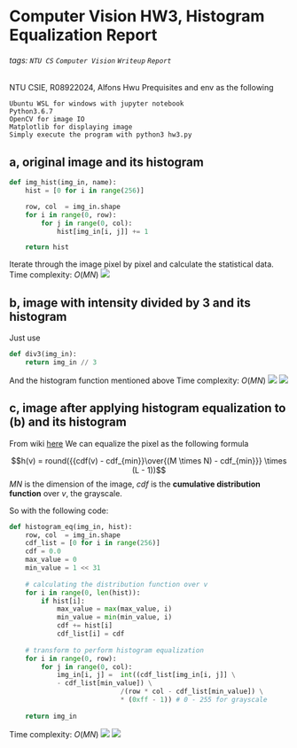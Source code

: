 # Computer Vision HW3, Histogram Equalization Report
###### tags: `NTU CS` `Computer Vision` `Writeup` `Report`
NTU CSIE, R08922024, Alfons Hwu
Prequisites and env as the following
```
Ubuntu WSL for windows with jupyter notebook
Python3.6.7
OpenCV for image IO 
Matplotlib for displaying image
Simply execute the program with python3 hw3.py
```
## a, original image and its histogram
```python
def img_hist(img_in, name):
    hist = [0 for i in range(256)]

    row, col  = img_in.shape
    for i in range(0, row):
        for j in range(0, col):
            hist[img_in[i, j]] += 1

    return hist
```
Iterate through the image pixel by pixel and calculate the statistical data.
Time complexity: $O(MN)$
![](https://i.imgur.com/5QggOWh.png)


## b, image with intensity divided by 3 and its histogram
Just use
```python
def div3(img_in):
    return img_in // 3
```
And the histogram function mentioned above 
Time complexity: $O(MN)$
![](https://i.imgur.com/8dlMaxR.png)
![](https://i.imgur.com/ewcNhc3.png)

## c, image after applying histogram equalization to (b) and its histogram
From wiki [here](https://zh.wikipedia.org/wiki/%E7%9B%B4%E6%96%B9%E5%9B%BE%E5%9D%87%E8%A1%A1%E5%8C%96)
We can equalize the pixel as the following formula

$$h(v) = round({{cdf(v) - cdf_{min}}\over{(M \times N) - cdf_{min}}} \times (L - 1))$$
$MN$ is the dimension of the image, $cdf$ is the **cumulative distribution function** over $v$, the grayscale.

So with the following code:
```python
def histogram_eq(img_in, hist):
    row, col  = img_in.shape
    cdf_list = [0 for i in range(256)]
    cdf = 0.0
    max_value = 0
    min_value = 1 << 31
    
    # calculating the distribution function over v
    for i in range(0, len(hist)):
        if hist[i]:
            max_value = max(max_value, i)
            min_value = min(min_value, i)
            cdf += hist[i]
            cdf_list[i] = cdf
            
    # transform to perform histogram equalization
    for i in range(0, row):
        for j in range(0, col):
            img_in[i, j] =  int((cdf_list[img_in[i, j]] \
            - cdf_list[min_value]) \
                            /(row * col - cdf_list[min_value]) \
                            * (0xff - 1)) # 0 - 255 for grayscale
            
    return img_in
```

Time complexity: $O(MN)$
![](https://i.imgur.com/cRtFkFo.png)
![](https://i.imgur.com/Ys0a9nu.png)
